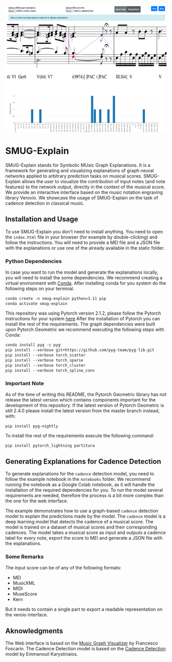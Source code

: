 [//]: # (add the smug explain image from assets)
<p align="center">
    <img src="./assets/smug_explain.png" height="400">
</p>

# SMUG-Explain
SMUG-Explain stands for Symbolic MUsic Graph Explanations. 
It is a framework for generating and visualizing explanations of graph neural networks 
applied to arbitrary prediction tasks on musical scores. SMUG-Explain allows the user to 
visualize the contribution of input notes (and note features) to the network output, 
directly in the context of the musical score. We provide an interactive interface based 
on the music notation engraving library Verovio. We showcase the usage of SMUG-Explain on 
the task of cadence detection in classical music. 


## Installation and Usage

To use SMUG-Explain you don't need to install anything. 
You need to open the `index.html` file in your browser (for example by double-clicking) and follow the instructions.
You will need to provide a MEI file and a JSON file with the explanations or use one of the already available in the static folder.

### Python Dependencies
In case you want to run the model and generate the explanations locally, you will need to install the some dependencies.
We recommend creating a virtual environment with [Conda](https://conda.io/projects/conda/en/latest/user-guide/getting-started.html#managing-python).
After installing conda for you system do the following steps on your terminal.
```shell
conda create -n smug-explain python=3.11 pip
conda activate smug-explain
```

This repository was using Pytorch version 2.1.2, please follow the Pytorch instructions for your system [here](https://pytorch.org/get-started/previous-versions/#v212)
After the installation of Pytorch you can install the rest of the requirements.
The graph dependencies were built upon Pytorch Geometric we recommend executing the following steps with Conda:
```shell
conda install pyg -c pyg
pip install --verbose git+https://github.com/pyg-team/pyg-lib.git
pip install --verbose torch_scatter
pip install --verbose torch_sparse
pip install --verbose torch_cluster
pip install --verbose torch_spline_conv
```


### Important Note

As of the time of writing this README, the Pytorch Geometric library has not release the latest version 
which contains components important for the development of this repository.
If the latest version of Pytorch Geometric is still 2.4.0 please install the latest version from the master branch instead, with:
```shell
pip install pyg-nightly
```

To install the rest of the requirements execute the following command:
```shell
pip install pytorch_lightning partitura 
```


## Generating Explanations for Cadence Detection

To generate explanations for the `cadence` detection model, you need to follow the example notebook in the `notebooks` folder.
We recommend running the notebook as a Google Colab notebook, as it will handle the installation of the required dependencies for you.
To run the model several requirements are needed, therefore the process is a bit more complex than the one for the web interface.

The example demonstrates how to use a graph-based `cadence` detection model to explain the predictions made by the model. The `cadence` model is a deep learning model that detects the cadence of a musical score. The model is trained on a dataset of musical scores and their corresponding cadences. 
The model takes a musical score as input and outputs a cadence label for every note, export the score to MEI and generate a JSON file with the explanations.


### Some Remarks

The input score can be of any of the following formats:
- MEI
- MusicXML
- MIDI
- MuseScore
- Kern

But it needs to contain a single part to export a readable representation on the veroio interface.

## Aknowledgments

The Web interface is based on the [Music Graph Visualizer](https://github.com/fosfrancesco/musgviz) by Francesco Foscarin.
The Cadence Detection model is based on the [Cadence Detection](https://github.com/manoskary/cadet) model by Emmanouil Karystinaios.




